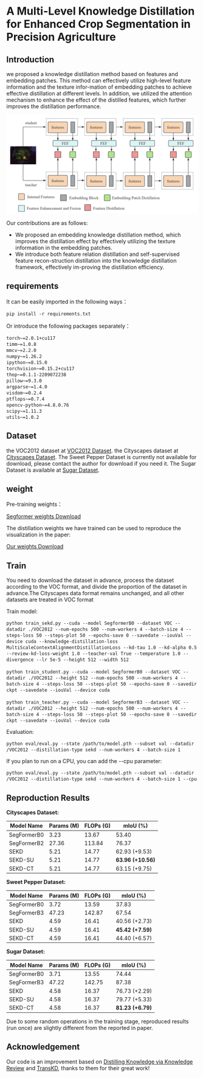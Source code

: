 # A Multi-Level Knowledge Distillation for Enhanced Crop Segmentation in Precision Agriculture

## Introduction

we proposed a knowledge distillation method based on features and embedding patches. This method can effectively utilize high-level feature information and the texture infor-mation of embedding patches to achieve effective distillation at different levels. In addition, we utilized the attention mechanism to enhance the effect of the distilled features, which further improves the distillation performance.

<div align=center>
	<img src="https://github.com/xl-alt/SEKD/blob/main/The%20block%20framework%20of%20the%20SEKD.PNG?raw=true" width="700">
</div>

Our contributions are as follows:
- We proposed an embedding knowledge distillation method, which improves the distillation effect by effectively utilizing the texture information in the embedding patches.
- We introduce both feature relation distillation and self-supervised feature recon-struction distillation into the knowledge distillation framework, effectively im-proving the distillation efficiency.


## requirements

It can be easily imported in the following ways：

```
pip install -r requirements.txt
```

Or introduce the following packages separately：

```
torch~=2.0.1+cu117
timm~=1.0.8
mmcv~=2.2.0
numpy~=1.26.2
ipython~=8.15.0
torchvision~=0.15.2+cu117
thop~=0.1.1-2209072238
pillow~=9.3.0
argparse~=1.4.0
visdom~=0.2.4
ptflops~=0.7.4
opencv-python~=4.8.0.76
scipy~=1.11.3
utils~=1.0.2
```

## Dataset

the VOC2012 dataset at [VOC2012 Dataset](http://host.robots.ox.ac.uk/pascal/VOC/voc2012).
the Cityscapes dataset at [Cityscapes Dataset](https://www.cityscapes-dataset.com).
The Sweet Pepper Dataset is currently not available for download, please contact the author for download if you need it.
The Sugar Dataset is available at [Sugar Dataset](https://www.ipb.uni-bonn.de/data/sugarbeets2016).

## weight

Pre-training weights：

[Segformer weights Download](https://drive.google.com/drive/folders/1xcrBgv4kHD1b7ln4jeY3MAvpfQ2uxsNQ?usp=drive_link)

The distillation weights we have trained can be used to reproduce the visualization in the paper:

[Our weights Download](https://drive.google.com/drive/folders/1fjz1FjzXHIIPOnNIzIINhd7zH--y3YFe?usp=drive_link)


## Train

You need to download the dataset in advance, process the dataset according to the VOC format, and divide the proportion of the dataset in advance.The Cityscapes data format remains unchanged, and all other datasets are treated in VOC format



Train model:

```
python train_sekd.py --cuda --model SegformerB0 --dataset VOC --datadir ./VOC2012 --num-epochs 500 --num-workers 4 --batch-size 4 --steps-loss 50 --steps-plot 50 --epochs-save 0 --savedate --iouVal --device cuda --knowledge-distillation-loss MultiScaleContextAlignmentDistillationLoss --kd-tau 1.0 --kd-alpha 0.5 --review-kd-loss-weight 1.0 --teacher-val True --temperature 1.0 --divergence --lr 5e-5 --height 512 --width 512

python train_student.py --cuda --model SegformerB0 --dataset VOC --datadir ./VOC2012 --height 512 --num-epochs 500 --num-workers 4 --batch-size 4 --steps-loss 50 --steps-plot 50 --epochs-save 0 --savedir ckpt --savedate --iouVal --device cuda

python train_teacher.py --cuda --model SegformerB3 --dataset VOC --datadir ./VOC2012 --height 512 --num-epochs 500 --num-workers 4 --batch-size 4 --steps-loss 50 --steps-plot 50 --epochs-save 0 --savedir ckpt --savedate --iouVal --device cuda

```


Evaluation:

```
python eval/eval.py --state /path/to/model.pth --subset val --datadir /VOC2012 --distillation-type sekd --num-workers 4 --batch-size 1
```

If you plan to run on a CPU, you can add the --cpu parameter:

```
python eval/eval.py --state /path/to/model.pth --subset val --datadir /VOC2012 --distillation-type sekd --num-workers 4 --batch-size 1 --cpu 
```


## Reproduction Results

**Cityscapes Dataset:**

| Model Name  | Params (M) | FLOPs (G) | mIoU (%)         |
|-------------|------------|-----------|------------------|
| SegFormerB0 | 3.23       | 13.67     | 53.40            |
| SegFormerB2 | 27.36      | 113.84    | 76.37            |
| SEKD        | 5.21       | 14.77     | 62.93 (+9.53)    |
| SEKD-SU     | 5.21       | 14.77     | **63.96 (+10.56)** |
| SEKD-CT     | 5.21       | 14.77     | 63.15 (+9.75)    |


**Sweet Pepper Dataset:**

| Model Name  | Params (M) | FLOPs (G) | mIoU (%)         |
|-------------|------------|-----------|------------------|
| SegFormerB0 | 3.72       | 13.59     | 37.83            |
| SegFormerB3 | 47.23      | 142.87    | 67.54            |
| SEKD        | 4.59       | 16.41     | 40.56 (+2.73)    |
| SEKD-SU     | 4.59       | 16.41     | **45.42 (+7.59)** |
| SEKD-CT     | 4.59       | 16.41     | 44.40 (+6.57)    |

**Sugar Dataset:**

| Model Name  | Params (M) | FLOPs (G) | mIoU (%)          |
|-------------|------------|-----------|-------------------|
| SegFormerB0 | 3.71       | 13.55     | 74.44             |
| SegFormerB3 | 47.22      | 142.75    | 87.38             |
| SEKD        | 4.58       | 16.37     | 76.73 (+2.29)     |
| SEKD-SU     | 4.58       | 16.37     | 79.77 (+5.33)     |
| SEKD-CT     | 4.58       | 16.37     | **81.23 (+6.79)** |




Due to some random operations in the training stage, reproduced results (run once) are slightly different from the reported in paper.

## Acknowledgement

Our code is an improvement based on [Distilling Knowledge via Knowledge Review](https://arxiv.org/abs/2104.09044) and [TransKD](https://arxiv.org/abs/2202.13393), thanks to them for their great work!



























